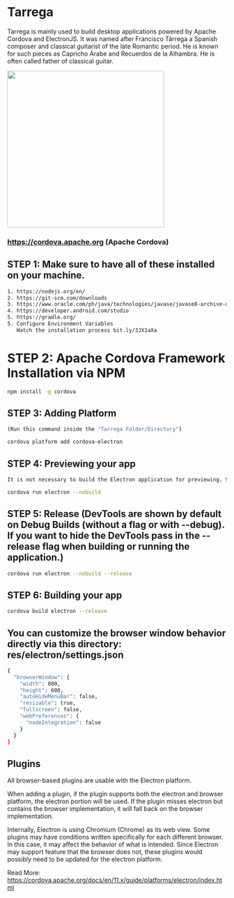 # Tarrega
Tarrega is mainly used to build desktop applications powered by Apache Cordova and ElectronJS. It was named after Francisco Tárrega a Spanish composer and classical guitarist of the late Romantic period. He is known for such pieces as Capricho Árabe and Recuerdos de la Alhambra. He is often called father of classical guitar.

<img src="https://firebasestorage.googleapis.com/v0/b/lonica.appspot.com/o/img%2Fdpddlv7h086a1.png?alt=media&token=358823b9-c213-4a3c-abeb-53259e08e9ea" style="max-width:100%;" width="360">

### https://cordova.apache.org (Apache Cordova)

## STEP 1: Make sure to have all of these installed on your machine.

```sh
1. https://nodejs.org/en/
2. https://git-scm.com/downloads
3. https://www.oracle.com/ph/java/technologies/javase/javase8-archive-downloads.html
4. https://developer.android.com/studio
5. https://gradle.org/
5. Configure Environment Variables
   Watch the installation process bit.ly/3JX1aXa
```

# STEP 2: Apache Cordova Framework Installation via NPM

```sh
npm install -g cordova
```

## STEP 3: Adding Platform

```sh
(Run this command inside the "Tarrega Folder/Directory")

cordova platform add cordova-electron
```

## STEP 4: Previewing your app

```sh
It is not necessary to build the Electron application for previewing. Since the building process can be slow, it is recommended to pass in the --nobuild flag to disable the build process when previewing.

cordova run electron --nobuild
```

## STEP 5: Release (DevTools are shown by default on Debug Builds (without a flag or with --debug). If you want to hide the DevTools pass in the --release flag when building or running the application.)

```sh
cordova run electron --nobuild --release
```

## STEP 6: Building your app

```sh
cordova build electron --release
```

## You can customize the browser window behavior directly via this directory: res/electron/settings.json

```sh
{
  "browserWindow": {
    "width": 800,
    "height": 600,
    "autoHideMenuBar": false,
    "resizable": true,
    "fullscreen": false,
    "webPreferences": {
      "nodeIntegration": false
    }
  }
}
```

## Plugins

All browser-based plugins are usable with the Electron platform.

When adding a plugin, if the plugin supports both the electron and browser platform, the electron portion will be used. If the plugin misses electron but contains the browser implementation, it will fall back on the browser implementation.

Internally, Electron is using Chromium (Chrome) as its web view. Some plugins may have conditions written specifically for each different browser. In this case, it may affect the behavior of what is intended. Since Electron may support feature that the browser does not, these plugins would possibly need to be updated for the electron platform.

Read More: https://cordova.apache.org/docs/en/11.x/guide/platforms/electron/index.html
